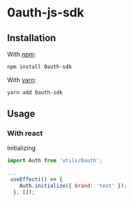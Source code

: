 # 0auth-js-sdk


## Installation

With [npm](https://www.npmjs.com/):

```bash
npm install 0auth-sdk
```

With [yarn](https://yarnpkg.com/):

```bash
yarn add 0auth-sdk
```

## Usage

### With react

Initializing 

```js
import Auth from 'utils/0auth';

...
 useEffect(() => {
    Auth.initialize({ brand: 'test' });
  }, []);
```


